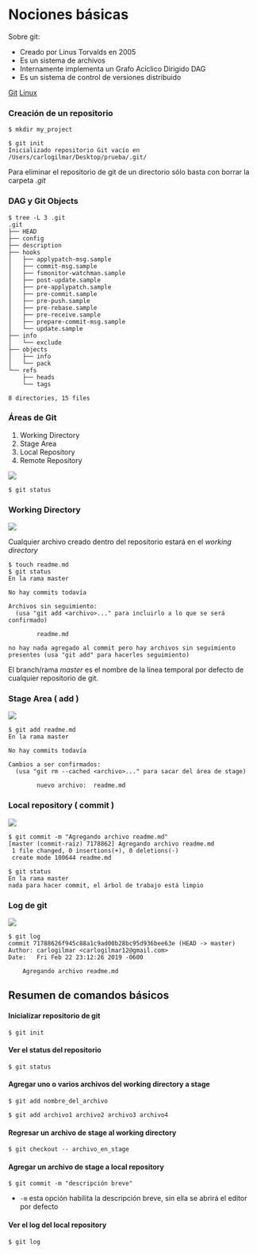 # Nociones básicas

Sobre git:

- Creado por Linus Torvalds en 2005
- Es un sistema de archivos
- Internamente implementa un Grafo Acíclico Dirigido DAG
- Es un sistema de control de versiones distribuido

[Git](https://www.youtube.com/watch?v=jHzbLNVhv-c )
[Linux](https://www.youtube.com/watch?v=5iFnzr73XXk&t=4686s)

### Creación de un repositorio

```
$ mkdir my_project

$ git init
Inicializado repositorio Git vacío en /Users/carlogilmar/Desktop/prueba/.git/
```

Para eliminar el repositorio de git de un directorio sólo basta con borrar la carpeta *.git*

### DAG y Git Objects

```
$ tree -L 3 .git
.git
├── HEAD
├── config
├── description
├── hooks
│   ├── applypatch-msg.sample
│   ├── commit-msg.sample
│   ├── fsmonitor-watchman.sample
│   ├── post-update.sample
│   ├── pre-applypatch.sample
│   ├── pre-commit.sample
│   ├── pre-push.sample
│   ├── pre-rebase.sample
│   ├── pre-receive.sample
│   ├── prepare-commit-msg.sample
│   └── update.sample
├── info
│   └── exclude
├── objects
│   ├── info
│   └── pack
└── refs
    ├── heads
    └── tags

8 directories, 15 files
```

### Áreas de Git

1. Working Directory
2. Stage Area
3. Local Repository
4. Remote Repository

![](../assets/chapter2_1.png)

```
$ git status
```

### Working Directory

![](../assets/chapter2_2.png)

Cualquier archivo creado dentro del repositorio estará en el *working directory*

```
$ touch readme.md
$ git status
En la rama master

No hay commits todavía

Archivos sin seguimiento:
  (usa "git add <archivo>..." para incluirlo a lo que se será confirmado)

        readme.md

no hay nada agregado al commit pero hay archivos sin seguimiento presentes (usa "git add" para hacerles seguimiento)
```

El branch/rama *master* es el nombre de la línea temporal por defecto de cualquier repositorio de git.

### Stage Area ( add )

![](../assets/chapter2_3.png)

```
$ git add readme.md
En la rama master

No hay commits todavía

Cambios a ser confirmados:
  (usa "git rm --cached <archivo>..." para sacar del área de stage)

        nuevo archivo:  readme.md
```

### Local repository ( commit )

![](../assets/chapter2_4.png)

```
$ git commit -m "Agregando archivo readme.md"
[master (commit-raíz) 7178862] Agregando archivo readme.md
 1 file changed, 0 insertions(+), 0 deletions(-)
 create mode 100644 readme.md

$ git status
En la rama master
nada para hacer commit, el árbol de trabajo está limpio
```

### Log de git

![](../assets/chapter2_5.png)

```
$ git log
commit 71788626f945c88a1c9ad00b28bc95d936bee63e (HEAD -> master)
Author: carlogilmar <carlogilmar12@gmail.com>
Date:   Fri Feb 22 23:12:26 2019 -0600

    Agregando archivo readme.md
```

## Resumen de comandos básicos

#### Inicializar repositorio de git
```
$ git init
```

#### Ver el status del repositorio
```
$ git status
```

#### Agregar uno o varios archivos del working directory a stage
```
$ git add nombre_del_archivo

$ git add archivo1 archivo2 archivo3 archivo4
```

#### Regresar un archivo de stage al working directory
```
$ git checkout -- archivo_en_stage
```

#### Agregar un archivo de stage a local repository
```
$ git commit -m "descripción breve"
```

- `-m` esta opción habilita la descripción breve, sin ella se abrirá el editor por defecto

#### Ver el log del local repository
```
$ git log
```
